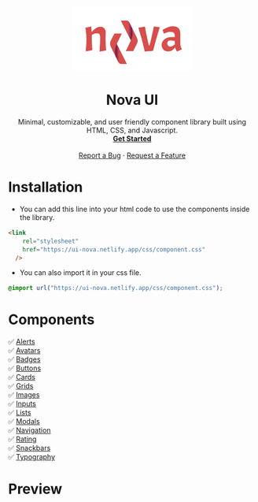 <p align="center">
  <a href="https://ui-nova.netlify.app/" target="_blank">
    <img src="https://github.com/sach10-create/Nova-ui-Component-Library/blob/dev/components/assets/nova-logo-dark.png" alt="Nova UI logo" >
  </a>
</p>
<h1 align="center" color="green">Nova UI</h3>
<p align="center">
 Minimal, customizable, and user friendly component library built using HTML, CSS, and Javascript.
  <br>
  <a href="https://ripple-ui.netlify.app"><strong>Get Started</strong></a>
 <br />
  <br />
    <a href="https://github.com/sonishreyas/rippleUI/issues/new?assignees=&labels=bug&template=01_BUG_REPORT.md&title=bug%3A+">Report a Bug</a>
    ·
    <a href="https://github.com/sonishreyas/rippleUI/issues/new?assignees=&labels=enhancement&template=02_FEATURE_REQUEST.md&title=feat%3A+">Request a Feature</a>
</div>
</p>

# Installation

- You can add this line into your html code to use the components inside the library.
```html
<link
    rel="stylesheet"
    href="https://ui-nova.netlify.app/css/component.css"
  />
```
- You can also import it in your css file.
```css
@import url("https://ui-nova.netlify.app/css/component.css");
```

# Components

✅ <a href="https://ui-nova.netlify.app/components/alerts/alerts.html">Alerts</a> <br/>
✅ <a href="https://ui-nova.netlify.app/components/avatar/avatar.html">Avatars</a> <br/>
✅ <a href="https://ui-nova.netlify.app/components/badge/badge.html">Badges</a> <br/>
✅ <a href="https://ui-nova.netlify.app/components/button/button.html">Buttons</a> <br/>
✅ <a href="https://ui-nova.netlify.app/components/card/card.html">Cards</a> <br/>
✅ <a href="https://ui-nova.netlify.app/components/grid/grid.html">Grids</a> <br/>
✅ <a href="https://ui-nova.netlify.app/components/image/image.html">Images</a> <br/>
✅ <a href="https://ui-nova.netlify.app/components/input/input.html">Inputs</a> <br/>
✅ <a href="https://ui-nova.netlify.app/components/lists/list.html">Lists</a> <br/>
✅ <a href="https://ui-nova.netlify.app/components/modal/modal.html">Modals</a> <br/>
✅ <a href="https://ui-nova.netlify.app/components/navigation/navigation.html">Navigation</a> <br/>
✅ <a href="https://ui-nova.netlify.app/components/rating/rating.html">Rating</a> <br/>
✅ <a href="https://ui-nova.netlify.app/components/snackbar/snackbar.html">Snackbars</a> <br/>
✅ <a href="https://ui-nova.netlify.app/components/typography/typography.html">Typography</a> <br/>

# Preview
